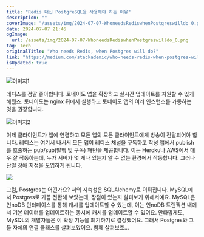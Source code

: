 ```yaml
---
title: "Redis 대신 PostgreSQL을 사용해야 하는 이유"
description: ""
coverImage: "/assets/img/2024-07-07-WhoneedsRediswhenPostgreswilldo_0.png"
date: 2024-07-07 21:46
ogImage: 
  url: /assets/img/2024-07-07-WhoneedsRediswhenPostgreswilldo_0.png
tag: Tech
originalTitle: "Who needs Redis, when Postgres will do?"
link: "https://medium.com/stackademic/who-needs-redis-when-postgres-will-do-9ad54379fb94"
isUpdated: true
---
```




![이미지1](/assets/img/2024-07-07-WhoneedsRediswhenPostgreswilldo_0.png)

레디스를 정말 좋아합니다. 토네이도 앱을 확장하고 실시간 업데이트를 지원할 수 있게 해줬죠. 토네이도는 nginx 뒤에서 실행하고 토네이도 앱의 여러 인스턴스를 가동하는 것을 권장합니다.

![이미지2](/assets/img/2024-07-07-WhoneedsRediswhenPostgreswilldo_1.png)

이제 클라이언트가 앱에 연결하고 모든 앱의 모든 클라이언트에게 방송이 전달되어야 합니다. 레디스는 여기서 나서서 모든 앱이 레디스 채널을 구독하고 작성 앱에서 publish를 호출하는 pub/sub(발행 및 구독) 패턴을 제공합니다. 이는 Heroku나 AWS에서 매우 잘 작동하는데, 누가 서버가 몇 개나 있는지 알 수 없는 환경에서 작동합니다. 그러나 단일 장애 지점을 도입하게 됩니다.

<div class="content-ad"></div>

<img src="/assets/img/2024-07-07-WhoneedsRediswhenPostgreswilldo_2.png" />

그럼, Postgres는 어떤가요? 저의 지속성은 SQLAlchemy로 이뤄집니다. MySQL에서 Postgres로 가끔 전환해 보았는데, 장점이 있는지 살펴보기 위해서예요. MySQL은 인noDB 인터페이스를 통해 캐시를 업데이트할 수 있는데, 이는 인noDB 트랜잭션 내에서 기본 데이터를 업데이트하는 동시에 캐시를 업데이트할 수 있어요. 안타깝게도, MySQL의 개발자들은 이 확장 기능을 폐기하기로 결정했어요. 그래서 Postgres와 그들 자체의 연결 클래스를 살펴보았어요. 함께 살펴보죠...

